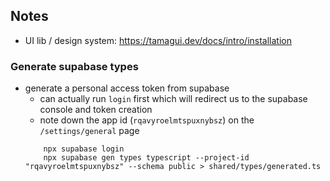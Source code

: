 ## Notes

- UI lib / design system: https://tamagui.dev/docs/intro/installation

### Generate supabase types

- generate a personal access token from supabase
  - can actually run `login` first which will redirect us to the supabase console and token creation
  - note down the app id (`rqavyroelmtspuxnybsz`) on the `/settings/general` page
  ```
      npx supabase login
      npx supabase gen types typescript --project-id "rqavyroelmtspuxnybsz" --schema public > shared/types/generated.ts
  ```
